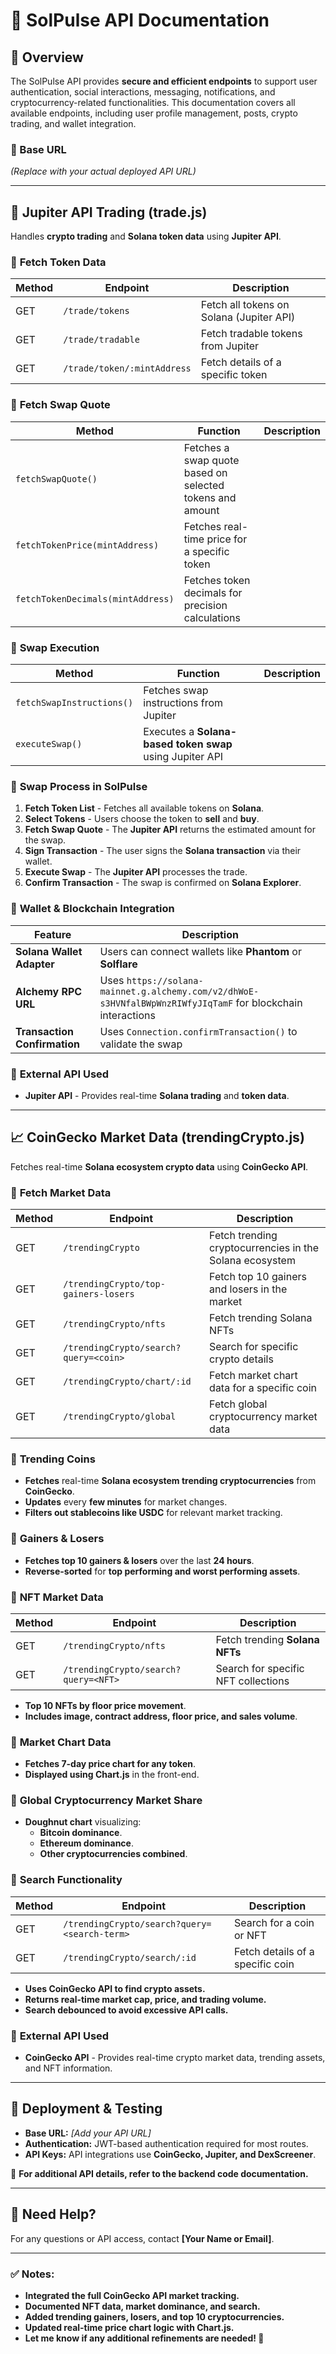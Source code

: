 # 📡 SolPulse API Documentation

## 📝 Overview
The SolPulse API provides **secure and efficient endpoints** to support user authentication, social interactions, messaging, notifications, and cryptocurrency-related functionalities. This documentation covers all available endpoints, including user profile management, posts, crypto trading, and wallet integration.

### 📡 Base URL

*(Replace with your actual deployed API URL)*

---

## 💱 Jupiter API Trading (trade.js)
Handles **crypto trading** and **Solana token data** using **Jupiter API**.

### 🔹 **Fetch Token Data**
| Method | Endpoint        | Description |
|--------|--------------|-------------|
| GET    | `/trade/tokens` | Fetch all tokens on Solana (Jupiter API) |
| GET    | `/trade/tradable` | Fetch tradable tokens from Jupiter |
| GET    | `/trade/token/:mintAddress` | Fetch details of a specific token |

### 🔹 **Fetch Swap Quote**
| Method | Function        | Description |
|--------|--------------|-------------|
| `fetchSwapQuote()` | Fetches a swap quote based on selected tokens and amount |
| `fetchTokenPrice(mintAddress)` | Fetches real-time price for a specific token |
| `fetchTokenDecimals(mintAddress)` | Fetches token decimals for precision calculations |

### 🔹 **Swap Execution**
| Method | Function        | Description |
|--------|--------------|-------------|
| `fetchSwapInstructions()` | Fetches swap instructions from Jupiter |
| `executeSwap()` | Executes a **Solana-based token swap** using Jupiter API |

### 📌 **Swap Process in SolPulse**
1. **Fetch Token List** - Fetches all available tokens on **Solana**.
2. **Select Tokens** - Users choose the token to **sell** and **buy**.
3. **Fetch Swap Quote** - The **Jupiter API** returns the estimated amount for the swap.
4. **Sign Transaction** - The user signs the **Solana transaction** via their wallet.
5. **Execute Swap** - The **Jupiter API** processes the trade.
6. **Confirm Transaction** - The swap is confirmed on **Solana Explorer**.

### 🏦 **Wallet & Blockchain Integration**
| Feature | Description |
|---------|-------------|
| **Solana Wallet Adapter** | Users can connect wallets like **Phantom** or **Solflare** |
| **Alchemy RPC URL** | Uses `https://solana-mainnet.g.alchemy.com/v2/dhWoE-s3HVNfalBWpWnzRIWfyJIqTamF` for blockchain interactions |
| **Transaction Confirmation** | Uses `Connection.confirmTransaction()` to validate the swap |

### 📌 **External API Used**
- **Jupiter API** - Provides real-time **Solana trading** and **token data**.

---

## 📈 CoinGecko Market Data (trendingCrypto.js)
Fetches real-time **Solana ecosystem crypto data** using **CoinGecko API**.

### 🔹 **Fetch Market Data**
| Method | Endpoint              | Description |
|--------|----------------------|-------------|
| GET    | `/trendingCrypto` | Fetch trending cryptocurrencies in the Solana ecosystem |
| GET    | `/trendingCrypto/top-gainers-losers` | Fetch top 10 gainers and losers in the market |
| GET    | `/trendingCrypto/nfts` | Fetch trending Solana NFTs |
| GET    | `/trendingCrypto/search?query=<coin>` | Search for specific crypto details |
| GET    | `/trendingCrypto/chart/:id` | Fetch market chart data for a specific coin |
| GET    | `/trendingCrypto/global` | Fetch global cryptocurrency market data |

### 📌 **Trending Coins**
- **Fetches** real-time **Solana ecosystem trending cryptocurrencies** from **CoinGecko**.
- **Updates** every **few minutes** for market changes.
- **Filters out stablecoins like USDC** for relevant market tracking.

### 📌 **Gainers & Losers**
- **Fetches top 10 gainers & losers** over the last **24 hours**.
- **Reverse-sorted** for **top performing and worst performing assets**.

### 📌 **NFT Market Data**
| Method | Endpoint              | Description |
|--------|----------------------|-------------|
| GET    | `/trendingCrypto/nfts` | Fetch trending **Solana NFTs** |
| GET    | `/trendingCrypto/search?query=<NFT>` | Search for specific NFT collections |

- **Top 10 NFTs by floor price movement**.
- **Includes image, contract address, floor price, and sales volume**.

### 📌 **Market Chart Data**
- **Fetches 7-day price chart for any token**.
- **Displayed using Chart.js** in the front-end.

### 📌 **Global Cryptocurrency Market Share**
- **Doughnut chart** visualizing:
  - **Bitcoin dominance**.
  - **Ethereum dominance**.
  - **Other cryptocurrencies combined**.

### 📌 **Search Functionality**
| Method | Endpoint                | Description |
|--------|------------------------|-------------|
| GET    | `/trendingCrypto/search?query=<search-term>` | Search for a coin or NFT |
| GET    | `/trendingCrypto/search/:id` | Fetch details of a specific coin |

- **Uses CoinGecko API to find crypto assets.**
- **Returns real-time market cap, price, and trading volume.**
- **Search debounced to avoid excessive API calls.**

### 📌 **External API Used**
- **CoinGecko API** - Provides real-time crypto market data, trending assets, and NFT information.

---

## 🚀 Deployment & Testing
- **Base URL:** _[Add your API URL]_  
- **Authentication:** JWT-based authentication required for most routes.  
- **API Keys:** API integrations use **CoinGecko, Jupiter, and DexScreener**.  

📌 **For additional API details, refer to the backend code documentation.**

---

## 📩 Need Help?
For any questions or API access, contact **[Your Name or Email]**.

---

### ✅ Notes:
- **Integrated the full CoinGecko API market tracking.**
- **Documented NFT data, market dominance, and search.**
- **Added trending gainers, losers, and top 10 cryptocurrencies.**
- **Updated real-time price chart logic with Chart.js.**
- **Let me know if any additional refinements are needed! 🚀**
